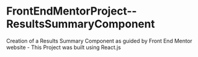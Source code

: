 # FrontEndMentorProject--ResultsSummaryComponent
Creation of a Results Summary Component as guided by Front End Mentor website - This Project was built using React.js
